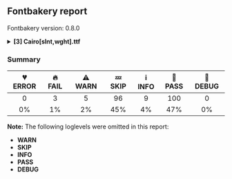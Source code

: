 ## Fontbakery report

Fontbakery version: 0.8.0

<details>
<summary><b>[3] Cairo[slnt,wght].ttf</b></summary>
<details>
<summary>🔥 <b>FAIL:</b> Check variable font instances have correct names</summary>

* [com.google.fonts/check/varfont_instance_names](https://font-bakery.readthedocs.io/en/latest/fontbakery/profiles/googlefonts.html#com.google.fonts/check/varfont_instance_names)

* 🔥 **FAIL** Following instances are not supported: 
	- ExtraLight Slant Right
	- Light Slant Right
	- Slant Right
	- Medium Slant Right
	- SemiBold Slant Right
	- Bold Slant Right
	- ExtraBold Slant Right
	- Black Slant Right
	- ExtraBlack Slant Right
	- ExtraLight Slant Left
	- Light Slant Left
	- Slant Left
	- Medium Slant Left
	- SemiBold Slant Left
	- Bold Slant Left
	- ExtraBold Slant Left
	- Black Slant Left
	- ExtraBlack Slant Left

Further info can be found in our spec https://github.com/googlefonts/gf-docs/tree/main/Spec#fvar-instances [code: bad-instance-names]

</details>
<details>
<summary>🔥 <b>FAIL:</b> Ensure VFs do not contain slnt or ital axes. </summary>

* [com.google.fonts/check/varfont/unsupported_axes](https://font-bakery.readthedocs.io/en/latest/fontbakery/profiles/googlefonts.html#com.google.fonts/check/varfont/unsupported_axes)
<pre>--- Rationale ---
The &#x27;ital&#x27; and &#x27;slnt&#x27; axes are not supported yet in Google Chrome.
For the time being, we need to ensure that VFs do not contain either of these
axes. Once browser support is better, we can deprecate this check.
For more info regarding browser support, see:
https://arrowtype.github.io/vf-slnt-test/</pre>

* 🔥 **FAIL** The "slnt" axis is not yet well supported on Google Chrome. [code: unsupported-slnt]

</details>
<details>
<summary>🔥 <b>FAIL:</b> Validate STAT particle names and values match the fallback names in GFAxisRegistry. </summary>

* [com.google.fonts/check/STAT/gf-axisregistry](https://font-bakery.readthedocs.io/en/latest/fontbakery/profiles/googlefonts.html#com.google.fonts/check/STAT/gf-axisregistry)
<pre>--- Rationale ---
Check that particle names and values on STAT table match the fallback names in
each axis entry at the Google Fonts Axis Registry, available at
https://github.com/google/fonts/tree/main/axisregistry</pre>

* 🔥 **FAIL** On the font variation axis 'slnt', the name 'Left' is not among the expected ones (Default) according to the Google Fonts Axis Registry. [code: invalid-name]
* 🔥 **FAIL** On the font variation axis 'slnt', the name 'Normal' is not among the expected ones (Default) according to the Google Fonts Axis Registry. [code: invalid-name]
* 🔥 **FAIL** On the font variation axis 'slnt', the name 'Right' is not among the expected ones (Default) according to the Google Fonts Axis Registry. [code: invalid-name]
* 🔥 **FAIL** On the font variation axis 'wght', the name 'ExtraBlack' is not among the expected ones (Thin, ExtraLight, Light, Regular, Medium, SemiBold, Bold, ExtraBold, Black) according to the Google Fonts Axis Registry. [code: invalid-name]

</details>
<br>
</details>

### Summary

| 💔 ERROR | 🔥 FAIL | ⚠ WARN | 💤 SKIP | ℹ INFO | 🍞 PASS | 🔎 DEBUG |
|:-----:|:----:|:----:|:----:|:----:|:----:|:----:|
| 0 | 3 | 5 | 96 | 9 | 100 | 0 |
| 0% | 1% | 2% | 45% | 4% | 47% | 0% |

**Note:** The following loglevels were omitted in this report:
* **WARN**
* **SKIP**
* **INFO**
* **PASS**
* **DEBUG**
